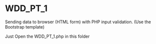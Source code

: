 # WDD_PT_1
Sending data to browser (HTML form) with PHP input validation. (Use the Bootstrap template) 

Just Open the WDD_PT_1.php in this folder
